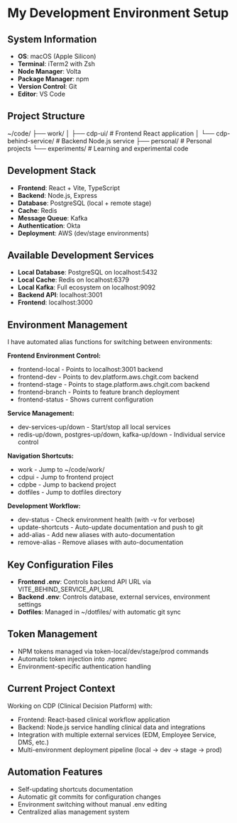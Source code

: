 # My Development Environment Setup

## System Information
- **OS**: macOS (Apple Silicon)
- **Terminal**: iTerm2 with Zsh
- **Node Manager**: Volta
- **Package Manager**: npm
- **Version Control**: Git
- **Editor**: VS Code

## Project Structure
~/code/
├── work/
│   ├── cdp-ui/              # Frontend React application
│   └── cdp-behind-service/  # Backend Node.js service
├── personal/                # Personal projects
└── experiments/             # Learning and experimental code

## Development Stack
- **Frontend**: React + Vite, TypeScript
- **Backend**: Node.js, Express
- **Database**: PostgreSQL (local + remote stage)
- **Cache**: Redis
- **Message Queue**: Kafka
- **Authentication**: Okta
- **Deployment**: AWS (dev/stage environments)

## Available Development Services
- **Local Database**: PostgreSQL on localhost:5432
- **Local Cache**: Redis on localhost:6379
- **Local Kafka**: Full ecosystem on localhost:9092
- **Backend API**: localhost:3001
- **Frontend**: localhost:3000

## Environment Management
I have automated alias functions for switching between environments:

**Frontend Environment Control:**
- frontend-local - Points to localhost:3001 backend
- frontend-dev - Points to dev.platform.aws.chgit.com backend  
- frontend-stage - Points to stage.platform.aws.chgit.com backend
- frontend-branch <name> - Points to feature branch deployment
- frontend-status - Shows current configuration

**Service Management:**
- dev-services-up/down - Start/stop all local services
- redis-up/down, postgres-up/down, kafka-up/down - Individual service control

**Navigation Shortcuts:**
- work - Jump to ~/code/work/
- cdpui - Jump to frontend project
- cdpbe - Jump to backend project
- dotfiles - Jump to dotfiles directory

**Development Workflow:**
- dev-status - Check environment health (with -v for verbose)
- update-shortcuts - Auto-update documentation and push to git
- add-alias <name> <command> - Add new aliases with auto-documentation
- remove-alias <name> - Remove aliases with auto-documentation

## Key Configuration Files
- **Frontend .env**: Controls backend API URL via VITE_BEHIND_SERVICE_API_URL
- **Backend .env**: Controls database, external services, environment settings
- **Dotfiles**: Managed in ~/dotfiles/ with automatic git sync

## Token Management
- NPM tokens managed via token-local/dev/stage/prod commands
- Automatic token injection into .npmrc
- Environment-specific authentication handling

## Current Project Context
Working on CDP (Clinical Decision Platform) with:
- Frontend: React-based clinical workflow application
- Backend: Node.js service handling clinical data and integrations
- Integration with multiple external services (EDM, Employee Service, DMS, etc.)
- Multi-environment deployment pipeline (local → dev → stage → prod)

## Automation Features
- Self-updating shortcuts documentation
- Automatic git commits for configuration changes
- Environment switching without manual .env editing
- Centralized alias management system
